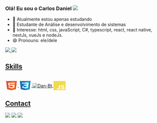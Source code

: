 ### Olá! Eu sou o Carlos Daniel <img src="https://raw.githubusercontent.com/iampavangandhi/iampavangandhi/master/gifs/Hi.gif" width="30px">

- 🔭 Atualmente estou apenas estudando
- 🌱 Estudante de Análise e desenvolvimento de sistemas
- 💙 Interesse: html, css, javaScript, C#, typescript, react, react native, nextJs, vueJs e nodeJs.
- 😄 Pronouns: ele/dele


<div>
  <a href="https://github.com/Carlos-Daniel-dev">
  <img height="180em" src="https://github-readme-stats.vercel.app/api?username=Carlos-Daniel-dev&show_icons=true&theme=radical&include_all_commits=true&count_private=true"/>
  <img height="180em" src="https://github-readme-stats.vercel.app/api/top-langs/?username=Carlos-Daniel-dev&layout=compact&langs_count=16&theme=radical"/>
</div>

## Skills

<div style="display: inline_block"><br>
  <img align="center" alt="Dan-HTML" height="30" width="40" src="https://raw.githubusercontent.com/devicons/devicon/master/icons/html5/html5-original.svg">
  <img align="center" alt="Dan-CSS" height="30" width="40" src="https://raw.githubusercontent.com/devicons/devicon/master/icons/css3/css3-original.svg">
  <img align="center" alt="Dan-Bt" height="41" width="40" src="https://img.icons8.com/color/452/bootstrap.png">
  <img align="center" alt="Dan-Js" height="30" width="40" src="https://raw.githubusercontent.com/devicons/devicon/master/icons/javascript/javascript-plain.svg">
</div>

## Contact

<div>
  <a href="https://instagram.com/_carlosdaniells" target="_blank"><img src="https://img.shields.io/badge/-Instagram-%23E4405F?style=for-the-badge&logo=instagram&logoColor=white" target="_blank"></a>
  <a href = "mailto:danielcontatoaguilar@gmail.com"><img src="https://img.shields.io/badge/-Gmail-%23333?style=for-the-badge&logo=gmail&logoColor=white" target="_blank"></a>
  <a href="https://www.linkedin.com/in/carlos-daniel-santos" target="_blank"><img src="https://img.shields.io/badge/-LinkedIn-%230077B5?style=for-the-badge&logo=linkedin&logoColor=white" target="_blank"></a>
</div>
  

